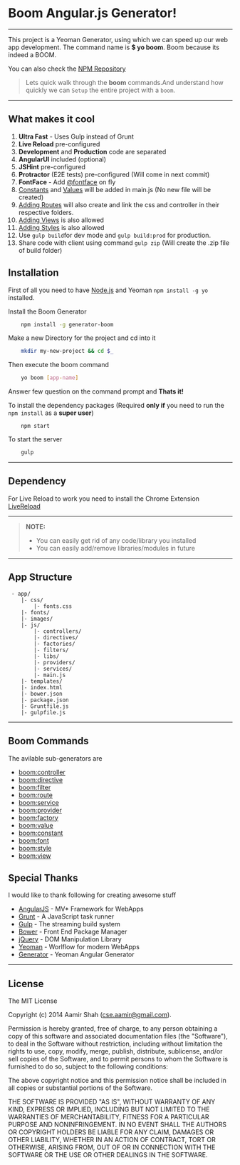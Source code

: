 Boom Angular.js Generator!
=====================

---------------

This project is a Yeoman Generator, using which we can speed up our web app development. The command name is **$ yo boom**. Boom because its indeed a BOOM.

You can also check the [NPM Repository](https://npmjs.org/package/generator-boom) 


>Lets quick walk through the **boom** commands.And understand how quickly we can <i class="icon-cog"></i> `Setup` the entire project with a `boom`.

----------

What makes it cool
----------

 1. **Ultra Fast** - Uses Gulp instead of Grunt
 2. **Live Reload** pre-configured
 3. **Development** and **Production** code are separated
 4. **AngularUI** included (optional)
 5. **JSHint** pre-configured
 6. **Protractor** (E2E tests) pre-configured (Will come in next commit)
 7. **FontFace** - Add [@fontface](https://github.com/aamirshah/generator-boom/blob/master/font/USAGE.md) on fly
 8. [Constants](https://github.com/aamirshah/generator-boom/blob/master/constant/USAGE.md) and [Values](https://github.com/aamirshah/generator-boom/blob/master/value/USAGE.md) will be added in main.js (No new file will be created)
 9. [Adding Routes](https://github.com/aamirshah/generator-boom/blob/master/route/USAGE.md) will also create and link the css and controller in their respective folders.
 10. [Adding Views](https://github.com/aamirshah/generator-boom/blob/master/view/USAGE.md) is also allowed
 11. [Adding Styles](https://github.com/aamirshah/generator-boom/blob/master/style/USAGE.md) is also allowed
 12. Use `gulp build`for dev mode and `gulp build:prod` for production.
 13. Share code with client using command `gulp zip` (Will create the .zip file of build folder)

<i class="icon-download"></i> Installation
---------

First of all you need to have [Node.js](http://nodejs.org/) and Yeoman `npm install -g yo` installed.

Install the Boom Generator

```sh
    npm install -g generator-boom
```

Make a new Directory for the project and cd into it

```sh
    mkdir my-new-project && cd $_
```

Then execute the boom command

```sh
    yo boom [app-name]
```

Answer few question on the command prompt and **Thats it!**

To install the dependency packages (Required **only if** you need to run the `npm install` as a **super user**)

```
    npm start
```

To start the server

```sh
    gulp
```

-----------



Dependency
--------

For Live Reload to work you need to install the Chrome Extension [LiveReload](https://chrome.google.com/webstore/detail/livereload/jnihajbhpnppcggbcgedagnkighmdlei)



----------


> **NOTE:**
> 
> - You can easily get rid of any code/library you installed
> - You can easily add/remove libraries/modules in future

----------

<i class="icon-file"></i> App Structure
---------------
```
 - app/
    |- css/
        |- fonts.css
    |- fonts/
    |- images/
    |- js/
        |- controllers/
        |- directives/
        |- factories/
        |- filters/
        |- libs/
        |- providers/
        |- services/
        |- main.js
    |- templates/
    |- index.html
    |- bower.json
    |- package.json
    |- Gruntfile.js
    |- gulpfile.js
```

----------

<i class="icon-refresh"></i> Boom Commands
---------------

The avilable sub-generators are

* [boom:controller](https://github.com/aamirshah/generator-boom/blob/master/controller/USAGE.md)
* [boom:directive](https://github.com/aamirshah/generator-boom/blob/master/directive/USAGE.md)
* [boom:filter](https://github.com/aamirshah/generator-boom/blob/master/filter/USAGE.md)
* [boom:route](https://github.com/aamirshah/generator-boom/blob/master/route/USAGE.md)
* [boom:service](https://github.com/aamirshah/generator-boom/blob/master/service/USAGE.md)
* [boom:provider](https://github.com/aamirshah/generator-boom/blob/master/provider/USAGE.md)
* [boom:factory](https://github.com/aamirshah/generator-boom/blob/master/factory/USAGE.md)
* [boom:value](https://github.com/aamirshah/generator-boom/blob/master/value/USAGE.md)
* [boom:constant](https://github.com/aamirshah/generator-boom/blob/master/constant/USAGE.md)
* [boom:font](https://github.com/aamirshah/generator-boom/blob/master/font/USAGE.md)
* [boom:style](https://github.com/aamirshah/generator-boom/blob/master/style/USAGE.md)
* [boom:view](https://github.com/aamirshah/generator-boom/blob/master/view/USAGE.md)


<i class="icon-pencil"></i> Special Thanks
---------------

I would like to thank following for creating awesome stuff

* [AngularJS](http://angularjs.org) - MV* Framework for WebApps
* [Grunt](http://gruntjs.com) - A JavaScript task runner
* [Gulp](http://gulpjs.com/) - The streaming build system
* [Bower](http://bower.io) - Front End Package Manager
* [jQuery](http://jquery.com/) - DOM Manipulation Library
* [Yeoman](http://yeoman.io/) - Worlflow for modern WebApps
* [Generator](https://github.com/yeoman/generator-angular) - Yeoman Angular Generator

-------------------


License
---------------

The MIT License

Copyright (c) 2014 Aamir Shah (cse.aamir@gmail.com).

Permission is hereby granted, free of charge, to any person obtaining a copy
of this software and associated documentation files (the "Software"), to deal
in the Software without restriction, including without limitation the rights
to use, copy, modify, merge, publish, distribute, sublicense, and/or sell
copies of the Software, and to permit persons to whom the Software is
furnished to do so, subject to the following conditions:

The above copyright notice and this permission notice shall be included in
all copies or substantial portions of the Software.

THE SOFTWARE IS PROVIDED "AS IS", WITHOUT WARRANTY OF ANY KIND, EXPRESS OR
IMPLIED, INCLUDING BUT NOT LIMITED TO THE WARRANTIES OF MERCHANTABILITY,
FITNESS FOR A PARTICULAR PURPOSE AND NONINFRINGEMENT. IN NO EVENT SHALL THE
AUTHORS OR COPYRIGHT HOLDERS BE LIABLE FOR ANY CLAIM, DAMAGES OR OTHER
LIABILITY, WHETHER IN AN ACTION OF CONTRACT, TORT OR OTHERWISE, ARISING FROM,
OUT OF OR IN CONNECTION WITH THE SOFTWARE OR THE USE OR OTHER DEALINGS IN
THE SOFTWARE.

